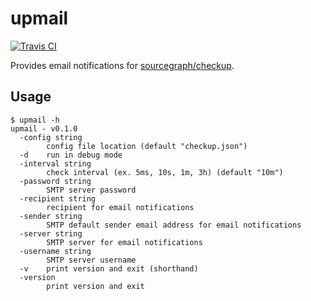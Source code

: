 # upmail

[![Travis CI](https://travis-ci.org/jessfraz/upmail.svg?branch=master)](https://travis-ci.org/jessfraz/upmail)

Provides email notifications for [sourcegraph/checkup](https://github.com/sourcegraph/checkup).

## Usage

```console
$ upmail -h
upmail - v0.1.0
  -config string
        config file location (default "checkup.json")
  -d    run in debug mode
  -interval string
        check interval (ex. 5ms, 10s, 1m, 3h) (default "10m")
  -password string
        SMTP server password
  -recipient string
        recipient for email notifications
  -sender string
        SMTP default sender email address for email notifications
  -server string
        SMTP server for email notifications
  -username string
        SMTP server username
  -v    print version and exit (shorthand)
  -version
        print version and exit
```
